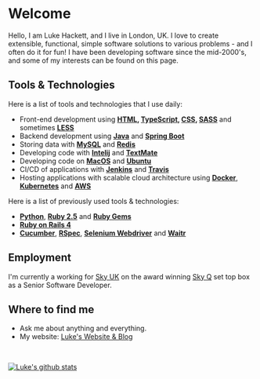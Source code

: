 # Welcome

Hello, I am Luke Hackett, and I live in London, UK. I love to create extensible, functional, simple software solutions to various problems - and I often do it for fun! I have been developing software since the mid-2000's, and some of my interests can be found on this page.


## Tools & Technologies

Here is a list of tools and technologies that I use daily:

- Front-end development using **[HTML][html], [TypeScript][typescript], [CSS][css], [SASS][sass]** and sometimes **[LESS][less]**
- Backend development using **[Java][java]** and **[Spring Boot][spring]**
- Storing data with **[MySQL][mysql]** and **[Redis][redis]**
- Developing code with **[Intelij][idea]** and **[TextMate][mate]**
- Developing code on **[MacOS][macos]** and **[Ubuntu][ubuntu]**
- CI/CD of applications with **[Jenkins][jenkins]** and **[Travis][travis]**
- Hosting applications with scalable cloud architecture using **[Docker][docker]**, **[Kubernetes][k8s]** and **[AWS][aws]**

Here is a list of previously used tools & technologies:

- **[Python][python]**, **[Ruby 2.5][ruby]** and **[Ruby Gems][gems]**
- **[Ruby on Rails 4][rails]**
- **[Cucumber][cucumber]**, **[RSpec][rspec]**, **[Selenium Webdriver][selenium]** and **[Waitr][waitr]**


## Employment

I'm currently a working for [Sky UK][sky] on the award winning [Sky Q][skyq] set top box as a Senior Software Developer.

## Where to find me

- Ask me about anything and everything.
- My website: [Luke's Website & Blog](https://lukehackett.comharshblog.xyz)

<br />

[![Luke's github stats](https://github-readme-stats.vercel.app/api?username=lukehackett&show_icons=true)](https://github.com/LukeHackett)


[sky]: https://sky.com
[skyq]: https://www.sky.com/shop/tv/sky-q/
[html]: https://html.spec.whatwg.org/multipage/
[typescript]: https://www.typescriptlang.org
[css]: https://www.w3.org/Style/CSS/Overview.en.html
[sass]: https://sass-lang.com
[less]: http://lesscss.org
[java]: https://www.java.com/en/
[spring]: https://spring.io
[mysql]: https://www.mysql.com
[redis]: https://redis.io
[idea]: https://www.jetbrains.com/idea/
[mate]: https://macromates.com
[macos]: https://www.apple.com/macos/
[ubuntu]: https://ubuntu.com
[jenkins]: https://www.jenkins.io
[travis]: https://travis-ci.org
[docker]: https://www.docker.com
[k8s]: https://kubernetes.io
[aws]: https://aws.amazon.com
[python]: https://www.python.org/
[ruby]: https://www.ruby-lang.org/en/
[gems]: https://rubygems.org
[rails]: https://rubyonrails.org
[cucumber]: https://cucumber.io
[rspec]: https://rspec.info
[selenium]: https://www.selenium.dev
[waitr]: http://watir.com
